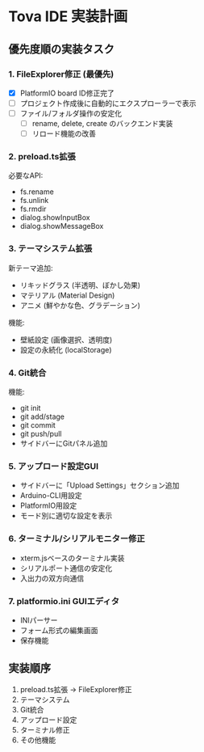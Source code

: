 # Tova IDE 実装計画

## 優先度順の実装タスク

### 1. FileExplorer修正 (最優先)
- [x] PlatformIO board ID修正完了
- [ ] プロジェクト作成後に自動的にエクスプローラーで表示
- [ ] ファイル/フォルダ操作の安定化
  - [ ] rename, delete, create のバックエンド実装
  - [ ] リロード機能の改善

### 2. preload.ts拡張
必要なAPI:
- fs.rename
- fs.unlink
- fs.rmdir
- dialog.showInputBox
- dialog.showMessageBox

### 3. テーマシステム拡張
新テーマ追加:
- リキッドグラス (半透明、ぼかし効果)
- マテリアル (Material Design)
- アニメ (鮮やかな色、グラデーション)

機能:
- 壁紙設定 (画像選択、透明度)
- 設定の永続化 (localStorage)

### 4. Git統合
機能:
- git init
- git add/stage
- git commit
- git push/pull
- サイドバーにGitパネル追加

### 5. アップロード設定GUI
- サイドバーに「Upload Settings」セクション追加
- Arduino-CLI用設定
- PlatformIO用設定
- モード別に適切な設定を表示

### 6. ターミナル/シリアルモニター修正
- xterm.jsベースのターミナル実装
- シリアルポート通信の安定化
- 入出力の双方向通信

### 7. platformio.ini GUIエディタ
- INIパーサー
- フォーム形式の編集画面
- 保存機能

## 実装順序
1. preload.ts拡張 → FileExplorer修正
2. テーマシステム
3. Git統合
4. アップロード設定
5. ターミナル修正
6. その他機能
